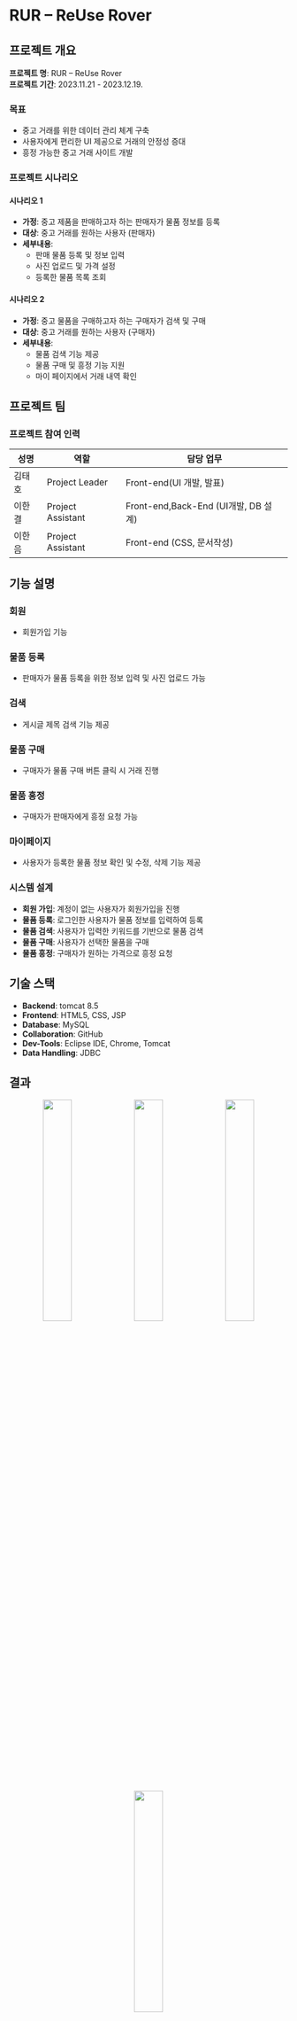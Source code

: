 # RUR – ReUse Rover

## 프로젝트 개요
**프로젝트 명**: RUR – ReUse Rover  
**프로젝트 기간**: 2023.11.21 - 2023.12.19.

### 목표
- 중고 거래를 위한 데이터 관리 체계 구축
- 사용자에게 편리한 UI 제공으로 거래의 안정성 증대
- 흥정 가능한 중고 거래 사이트 개발

### 프로젝트 시나리오

#### 시나리오 1
- **가정**: 중고 제품을 판매하고자 하는 판매자가 물품 정보를 등록
- **대상**: 중고 거래를 원하는 사용자 (판매자)
- **세부내용**:
  - 판매 물품 등록 및 정보 입력
  - 사진 업로드 및 가격 설정
  - 등록한 물품 목록 조회

#### 시나리오 2
- **가정**: 중고 물품을 구매하고자 하는 구매자가 검색 및 구매
- **대상**: 중고 거래를 원하는 사용자 (구매자)
- **세부내용**:
  - 물품 검색 기능 제공
  - 물품 구매 및 흥정 기능 지원
  - 마이 페이지에서 거래 내역 확인


## 프로젝트 팀
### 프로젝트 참여 인력
| 성명       | 역할                | 담당 업무                      |
|------------|---------------------|-------------------------------|
| 김태호     |  Project Leader      | Front-end(UI 개발, 발표)           |
| 이한결     |  Project Assistant   | Front-end,Back-End (UI개발, DB 설계) |
| 이한음     |  Project Assistant   | Front-end (CSS, 문서작성)            |

## 기능 설명

### 회원
- 회원가입 기능

### 물품 등록
- 판매자가 물품 등록을 위한 정보 입력 및 사진 업로드 가능

### 검색
- 게시글 제목 검색 기능 제공

### 물품 구매
- 구매자가 물품 구매 버튼 클릭 시 거래 진행

### 물품 흥정
- 구매자가 판매자에게 흥정 요청 가능

### 마이페이지
- 사용자가 등록한 물품 정보 확인 및 수정, 삭제 기능 제공

### 시스템 설계
- **회원 가입**: 계정이 없는 사용자가 회원가입을 진행
- **물품 등록**: 로그인한 사용자가 물품 정보를 입력하여 등록
- **물품 검색**: 사용자가 입력한 키워드를 기반으로 물품 검색
- **물품 구매**: 사용자가 선택한 물품을 구매
- **물품 흥정**: 구매자가 원하는 가격으로 흥정 요청

## 기술 스택
- **Backend**: tomcat 8.5
- **Frontend**: HTML5, CSS, JSP
- **Database**: MySQL
- **Collaboration**: GitHub
- **Dev-Tools**: Eclipse IDE, Chrome, Tomcat
- **Data Handling**: JDBC

## 결과
<p align="center">
  <img src="https://github.com/user-attachments/assets/1cdda9cd-073b-439c-8b8d-463ecd9e2317" width="32%" >
  <img src="https://github.com/user-attachments/assets/7ddc831e-9d2a-4f74-a5b1-edf647b6782f" width="32%" >
  <img src="https://github.com/user-attachments/assets/023fd40d-f092-4cf9-a411-7c9483055e71" width="32%">
  <img src="https://github.com/user-attachments/assets/de5334a0-de76-4bb2-8025-99219fbecd77" width="32%" >
</p>

## 나의 역할 기여
- DB 설계, 연결
- AJAX 사용한 JSP 개발
- cos.jar로 톰캣 서버에 이미지 업로드 방법 확립
- 물품등록, 검색, 흥정 / 마이페이지 위주 개발
